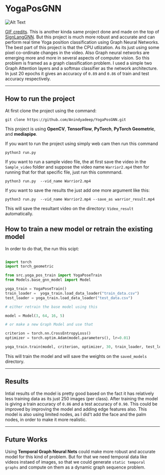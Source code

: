 # **YogaPosGNN**

![Alt Text](Images/warrior-result_2IogI1xJ.gif)

[GIF credits](https://www.youtube.com/watch?v=k4qaVoAbeHM&ab_channel=Howcast). This is another kinda same project done and made on the top of [SignLangGNN](https://github.com/Anindyadeep/SignLangGNN). But this project is much more robust and accurate and can perform real time Yoga position classification using Graph Neural Networks. The best part of this project is that the CPU utlization. As its just using some pixel co-ordinate changes in the video. Also Graph neural networks are emerging more and more in several aspects of computer vision. So this problem is framed as a graph classification problem. I used a simple two Graph Attention layers and a softmax classifier as the network architecture. In just 20 epochs it gives an accuracy of `0.89` and `0.86` of train and test accuracy respectively. 

----

## **How to run the project**

At first clone the project using the command:
```
git clone https://github.com/Anindyadeep/YogaPosGNN.git
```

This project is using **OpenCV**, **TensorFlow**, **PyTorch**, **PyTorch Geometric**, and **mediapipe**.

If you want to run the project using simply web cam then run this command
```
python3 run.py
```

If you want to run a sample video file, the at first save the video in the `Sample_video` folder and suppose the video name `Warrior2.mp4` then for running that for that specific file, just run this commmand.

```
python3 run.py  --vid_name Warrior2.mp4
```

If you want to save the results the just add one more argument like this:

```
python3 run.py  --vid_name Warrior2.mp4 --save_as warrior_result.mp4
```
This will save the resultant video on the directory: `Video_result` automatically.

## **How to train a new model or retrain the existing model**

In order to do that, the run this scipt:
```py

import torch
import torch_geometric 

from src.yoga_pos_train import YogaPoseTrain
from Models.base_gnn_model import Model 

yoga_train = YogaPoseTrain()
train_loader =  yoga_train.load_data_loader("train_data.csv")
test_loader = yoga_train.load_data_loader("test_data.csv")

# either retrain the base model using this

model = Model(3, 64, 16, 5)

# or make a new Graph Model and use that

criterion = torch.nn.CrossEntropyLoss()
optimizer = torch.optim.Adam(model.parameters(), lr=0.01)

yoga_train.train(model, criterion, optimizer, 30, train_loader, test_loader)
```

This will train the model and will save the weights on the `saved_models` directory. 

---

## **Results**

Intial results of the model is pretty good based on the fact it has relatively less training data as its just 250 images (per class). After training the model is giving a train accuracy of `0.86` and a test accuracy of `0.90`. This could be improved by improving the model and adding edge features also. This model is also using limited nodes, as I did't add the face and the palm nodes, in order to make it more realistic. 

---

## **Future Works**
Using **Temporal Graph Neural Nets** could make more robust and accurate model for this kind of problem. But for that we need temporal data like videos instaed of images, so that we could generate `static temporal graphs` and compute on them as a dynamic graph sequence problem.